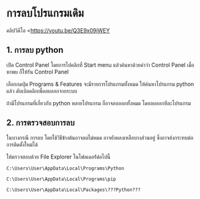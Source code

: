 # การลบโปรแกรมเดิม

คลิปวิดีโอ <https://youtu.be/Q3E9x09jWEY

## 1. การลบ python

เปิด Control Panel
โดยการไปคลิกที่ Start menu
แล้วค้นหาด้วยคำว่า Control Panel
เมื่อหาพบ ก็ให้รัน Control Panel

เลือกกดปุ่ม Programs & Features
จะมีรายการโปรแกรมทั้งหมด
ให้ค้นหาโปรแกรม python
แล้ว ดับเบิลคลิกเพื่อลบออกจากระบบ

ถ้ามีโปรแกรมที่เกี่ยวกับ python หลายโปรแกรม 
ก็อาจลบออกทั้งหมด โดยลบออกทีละโปรแกรม

## 2. การตรวจสอบการลบ

ในบางกรณี การลบ โดยใช้วิธีข้างต้นอาจลบไม่หมด
อาจยังหลงเหลือบางส่วนอยู่
ซึ่งอาจส่งกระทบต่อการติดตั้งใหม่ได้

ให้ตรวจสอบด้วย File Explorer ในโฟลเดอร์่ต่อไปนี้

```
C:\Users\User\AppData\Local\Programs\Python
```

```
C:\Users\User\AppData\Local\Programs\pip
```

```
C:\Users\User\AppData\Local\Packages\???Python???
```


